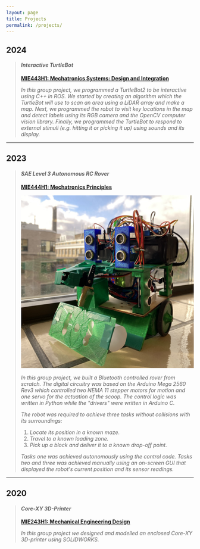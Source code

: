 ```yaml
---
layout: page
title: Projects
permalink: /projects/
---
```


## 2024

>#### ***Interactive TurtleBot***
>
>[**MIE443H1: Mechatronics Systems: Design and Integration**](https://engineering.calendar.utoronto.ca/course/mie443h1)
>
>*In this group project, we programmed a TurtleBot2 to be interactive using C++ in ROS. We started by creating an algorithm which the TurtleBot will use to scan an area using a LiDAR array and make a map. Next, we programmed the robot to visit key locations in the map and detect labels using its RGB camera and the OpenCV computer vision library. Finally, we programmed the TurtleBot to respond to external stimuli (e.g. hitting it or picking it up) using sounds and its display.*

---

## 2023

>#### ***SAE Level 3 Autonomous RC Rover***
>
>[**MIE444H1: Mechatronics Principles**](https://engineering.calendar.utoronto.ca/course/mie444h1)
>
>![MIE444 Rover](https://raw.githubusercontent.com/Brendan-Lobo/Brendan-Lobo.github.io/main/assets/MIE444/TapeBot-SunShot.jpg)
>
>*In this group project, we built a Bluetooth controlled rover from scratch. The digital circuitry was based on the Arduino Mega 2560 Rev3 which controlled two NEMA 11 stepper motors for motion and one servo for the actuation of the scoop. The control logic was written in Python while the "drivers" were written in Arduino C.*
>
>*The robot was required to achieve three tasks without collisions with its surroundings:*
>
>1. *Locate its position in a known maze.*
>2. *Travel to a known loading zone.*
>3. *Pick up a block and deliver it to a known drop-off point.*
>
>*Tasks one was achieved autonomously using the control code. Tasks two and three was achieved manually using an on-screen GUI that displayed the robot's current position and its sensor readings.*

---

## 2020

>#### ***Core-XY 3D-Printer***
>
>[**MIE243H1: Mechanical Engineering Design**](https://engineering.calendar.utoronto.ca/course/mie243h1)
>
>*In this group project we designed and modelled an enclosed Core-XY 3D-printer using SOLIDWORKS.*
